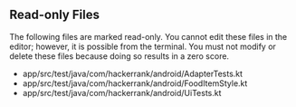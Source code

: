 ## Read-only Files
The following files are marked read-only. You cannot edit these files
in the editor; however, it is possible from the terminal. You must not
modify or delete these files because doing so results in a zero score.

* app/src/test/java/com/hackerrank/android/AdapterTests.kt
* app/src/test/java/com/hackerrank/android/FoodItemStyle.kt
* app/src/test/java/com/hackerrank/android/UiTests.kt